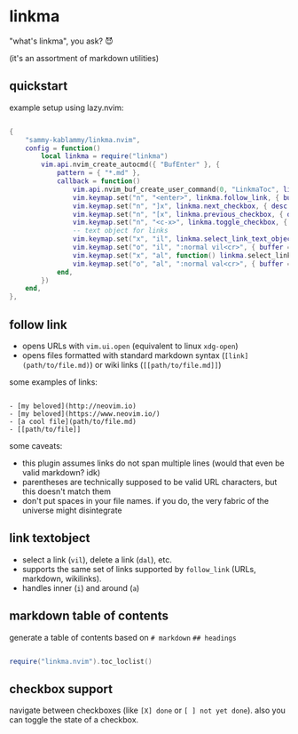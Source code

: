 # linkma

"what's linkma", you ask? 😈

(it's an assortment of markdown utilities)

## quickstart

example setup using lazy.nvim:
```lua

{
    "sammy-kablammy/linkma.nvim",
    config = function()
        local linkma = require("linkma")
        vim.api.nvim_create_autocmd({ "BufEnter" }, {
            pattern = { "*.md" },
            callback = function()
                vim.api.nvim_buf_create_user_command(0, "LinkmaToc", linkma.toc_loclist, {})
                vim.keymap.set("n", "<enter>", linkma.follow_link, { buffer = 0, desc = "follow link" })
                vim.keymap.set("n", "]x", linkma.next_checkbox, { desc = "next checkbox" })
                vim.keymap.set("n", "[x", linkma.previous_checkbox, { desc = "previous checkbox" })
                vim.keymap.set("n", "<c-x>", linkma.toggle_checkbox, { desc = "toggle checkbox" })
                -- text object for links
                vim.keymap.set("x", "il", linkma.select_link_text_object, { buffer = 0, desc = "inner link" })
                vim.keymap.set("o", "il", ":normal vil<cr>", { buffer = 0, desc = "inner link" })
                vim.keymap.set("x", "al", function() linkma.select_link_text_object(true) end, { buffer = 0, desc = "around link" })
                vim.keymap.set("o", "al", ":normal val<cr>", { buffer = 0, desc = "around link" })
            end,
        })
    end,
},

```

## follow link

- opens URLs with `vim.ui.open` (equivalent to linux `xdg-open`)
- opens files formatted with standard markdown syntax
  (`[link](path/to/file.md)`) or wiki links (`[[path/to/file.md]]`)

some examples of links:

```text

- [my beloved](http://neovim.io)
- [my beloved](https://www.neovim.io/)
- [a cool file](path/to/file.md)
- [[path/to/file]]

```

some caveats:

- this plugin assumes links do not span multiple lines (would that even be valid
  markdown? idk)
- parentheses are technically supposed to be valid URL characters, but this
  doesn't match them
- don't put spaces in your file names. if you do, the very fabric of the
  universe might disintegrate

## link textobject

- select a link (`vil`), delete a link (`dal`), etc.
- supports the same set of links supported by `follow_link` (URLs, markdown,
  wikilinks).
- handles inner (`i`) and around (`a`)

## markdown table of contents

generate a table of contents based on `# markdown` `## headings`

```lua

require("linkma.nvim").toc_loclist()

```

## checkbox support

navigate between checkboxes (like `[X] done` or `[ ] not yet done`). also you
can toggle the state of a checkbox.
